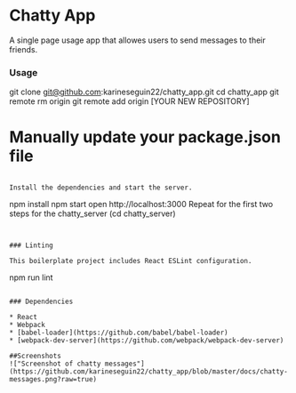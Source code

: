 Chatty App
=====================

A single page usage app that allowes users to send messages to their friends.

### Usage

git clone git@github.com:karineseguin22/chatty_app.git
cd chatty_app
git remote rm origin
git remote add origin [YOUR NEW REPOSITORY]
# Manually update your package.json file
```

Install the dependencies and start the server.

```
npm install
npm start
open http://localhost:3000
Repeat for the first two steps for the chatty_server (cd chatty_server)
```


### Linting

This boilerplate project includes React ESLint configuration.

```
npm run lint
```

### Dependencies

* React
* Webpack
* [babel-loader](https://github.com/babel/babel-loader)
* [webpack-dev-server](https://github.com/webpack/webpack-dev-server)

##Screenshots 
!["Screenshot of chatty messages"](https://github.com/karineseguin22/chatty_app/blob/master/docs/chatty-messages.png?raw=true)
